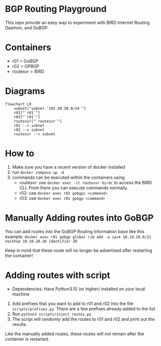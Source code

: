 # BGP Routing Playground
This repo provide an easy way to experiment with BIRD Internet Routing Daemon, and GoBGP. 

# Containers
- r01 = GoBGP
- r02 = GPBGP
- routesvr = BIRD

# Diagrams

```mermaid
flowchart LR
    subnet["subnet `192.50.50.0/24`"]
    r01["`r01`"]
    r02["`r01`"]
    routesvr["`routesvr`"]
    r01 --> subnet 
    r02 --> subnet
    routesvr --> subnet 
```

# How to 
1. Make sure you have a recent version of docker installed
2. run `docker compose up -d` 
3. commands can be executed within the containers using
   - routesvr: use `docker exec -it routesvr birdc` to access the BIRD CLI. From there you can execute commands normally. 
   - r02: use `docker exec r02 gobgpc <command>`
   - r03: use `docker exec r01 gobgp <command>`

# Manually Adding routes into GoBGP 
You can add routes into the GoBGP Routing Information base like this
example:
`docker exec r01 gobgp global rib add -a ipv4 10.10.20.0/21 nexthop 10.10.20.20 identifier 20`

Keep in mind that these route will no longer be advertised after restarting the container!

# Adding routes with script
- Dependencies: Have Python3.10 (or higher) installed on your local machine
1. Add prefixes that you want to add to r01 and r02 into the file `scripts/prefixes.py`. There are a few prefixes already added to the list.
2. Run `python3 scripts/inject_routes.py` 
3. The script will randomly add the routes to r01 and r02 and print out the results. 

Like the manually added routes, these routes will not remain after the container is restarted. 


